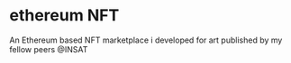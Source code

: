 # ethereum NFT
 An Ethereum based NFT marketplace i developed for art published by my fellow peers @INSAT
